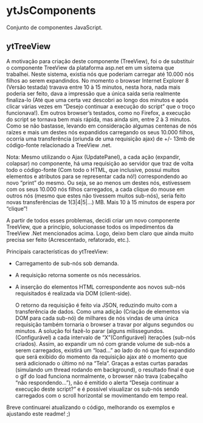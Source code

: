 ytJsComponents
==============

Conjunto de componentes JavaScript.


ytTreeView
----------
A motivação para criação deste componente (TreeView), foi o de substituir o componente TreeView da plataforma asp.net em um sistema que trabalhei. Neste sistema, existia nós que poderiam carregar até 10.000 nós filhos ao serem expandindos. No momento o browser Internet Explorer 8 (Versão testada) travava entre 10 à 15 minutos, nesta hora, nada mais poderia ser feito, dava a impressão que a única saída seria realmente finaliza-lo (Até que uma certa vez descobri ao longo dos minutos e após clicar várias vezes em “Desejo continuar a execução do script” que o troço funcionava!). Em outros browser’s testados, como no Firefox, a execução do script se tornava bem mais rápida, mas ainda sim, entre 2 à 3 minutos. Como se não bastasse, levando em consideração algumas centenas de nós raízes e mais um destes nós expandidos carregando os seus 10.000 filhos, ocorria uma transferência (oriunda de uma requisição ajax) de +/- 13mb de código-fonte relacionado a TreeView .net.

Nota: Mesmo utilizando o Ajax (UpdatePanel), a cada ação (expandir, colapsar) no componente, há uma requisição ao servidor que traz de volta todo o código-fonte (Com todo o HTML, que inclusive, possui muitos elementos e atributos para se representar cada nó!) correspondendo ao novo “print” do mesmo. Ou seja, se ao menos um destes nós, estivessem com os seus 10.000 nós filhos carregados,  a cada clique do mouse em outros nós (mesmo que estes não tivessem muitos sub-nós), seria feito novas transferências de 1(3|4|5|...) MB. Mais 10 à 15 minutos de espera por “clique”!

A partir de todos esses problemas, decidi criar um novo componente TreeView, que a princípio, solucionasse todos os impedimentos da TreeView .Net mencionados acima. Logo, deixo bem claro que ainda muito precisa ser feito (Acrescentado, refatorado, etc.).

Principais características do ytTreeView:
* Carregamento de sub-nós sob demanda.
* A requisição retorna somente os nós necessários.
* A inserção do elementos HTML correspondente aos novos sub-nós requisitados é realizada via DOM (client-side). 
  
  O retorno da requisição é feito via JSON, reduzindo muito com a transferência de dados. Como uma adição (Criação de elementos via DOM para cada sub-nó) de milhares de nós vindas de uma única requisição também tornaria o browser a travar por alguns segundos ou minutos. A solução foi fazê-lo parar (alguns milissegundos. (Configurável) a cada intervalo de “X”(Configurável)  iterações (sub-nós criados). Assim, ao expandir um nó com grande volume de sub-nós a serem carregados, existirá um “load...” ao lado do nó que foi expandido que será exibido do momento da requisição ajax até o momento que será adicionado o último nó na “Tela”. Graças a estas curtas paradas (simulando um thread rodando em background), o resultado final é que o gif do load funciona normalmente, o browser não trava (cabeçalho “não respondendo...”), não é emitido o alerta “Deseja continuar a execução deste script?” e é possível visualizar os sub-nós sendo carregados com o scroll horizontal se movimentando em tempo real.



Breve continuarei atualizando o código, melhorando os exemplos e ajustando este  readme! ;)